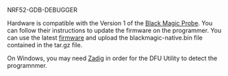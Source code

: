 NRF52-GDB-DEBUGGER

Hardware is compatible with the Version 1 of the [Black Magic Probe](https://github.com/blacksphere/blackmagic).  You can follow their instructions to update the firmware on the programmer.  You can use the latest [firmware](https://github.com/blacksphere/blackmagic/releases/) and upload the blackmagic-native.bin file contained in the tar.gz file.

On Windows, you may need [Zadig](https://github.com/pbatard/libwdi/releases/download/b730/zadig-2.5.exe) in order for the DFU Utility to detect the programnmer.

